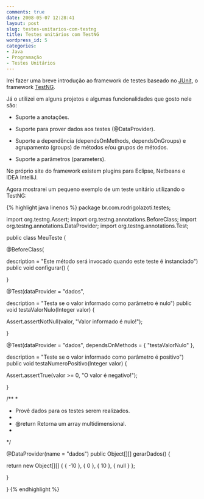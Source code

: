 ```yaml
---
comments: true
date: 2008-05-07 12:28:41
layout: post
slug: testes-unitarios-com-testng
title: Testes unitários com TestNG
wordpress_id: 5
categories:
- Java
- Programação
- Testes Unitários
---
```


Irei fazer uma breve introdução ao framework de testes baseado no [JUnit](http://www.junit.org/), o framework [TestNG](http://testng.org/).

Já o utilizei em alguns projetos e algumas funcionalidades que gosto nele são:



	
  * Suporte a anotações.

	
  * Suporte para prover dados aos testes (@DataProvider).

	
  * Suporte a dependência (dependsOnMethods, dependsOnGroups) e agrupamento (groups) de métodos e/ou grupos de métodos.

	
  * Suporte a parâmetros (parameters).


No próprio site do framework existem plugins para Eclipse, Netbeans e IDEA IntelliJ.

Agora mostrarei um pequeno exemplo de um teste unitário utilizando o TestNG:
<!-- more -->
{% highlight java linenos %}
package br.com.rodrigolazoti.testes;

import org.testng.Assert;
import org.testng.annotations.BeforeClass;
import org.testng.annotations.DataProvider;
import org.testng.annotations.Test;

public class MeuTeste {

@BeforeClass(

description = "Este método será invocado quando este teste é instanciado")
public void configurar() {

}

@Test(dataProvider = "dados",

description = "Testa se o valor informado como parâmetro é nulo")
public void testaValorNulo(Integer valor) {

Assert.assertNotNull(valor, "Valor informado é nulo!");

}

@Test(dataProvider = "dados", dependsOnMethods = { "testaValorNulo" },

description = "Teste se o valor informado como parâmetro é positivo")
public void testaNumeroPositivo(Integer valor) {

Assert.assertTrue(valor >= 0, "O valor é negativo!");

}

/**
*
* Provê dados para os testes serem realizados.
*
* @return Retorna um array multidimensional.
*
*/

@DataProvider(name = "dados")
public Object[][] gerarDados() {

return new Object[][] { { -10 }, { 0 }, { 10 }, { null } };

}

}
{% endhighlight %} 
